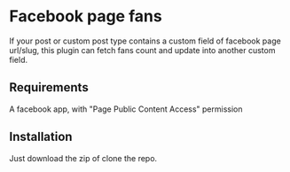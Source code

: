 # Facebook page fans
If your post or custom post type contains a custom field of facebook page url/slug, this plugin can fetch fans count and update into another custom field.

## Requirements
A facebook app, with "Page Public Content Access" permission

## Installation
Just download the zip of clone the repo.
